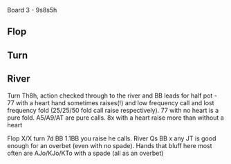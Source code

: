 Board 3 - 9s8s5h

## Flop

## Turn



## River

 Turn Th8h, action checked through to the river and BB leads for half pot - 77 with a heart hand sometimes raises(!) and low frequency call and lost frequency fold (25/25/50 fold call raise respectively). 77 with no heart is a pure fold. A5/A9/AT are pure calls. 8x with a heart raise more than without a heart


Flop X/X turn 7d BB 1.1BB you raise he calls. River Qs BB x any JT is good enough for an overbet (even with no spade). Hands that bluff here most often are AJo/KJo/KTo with a spade (all as an overbet)